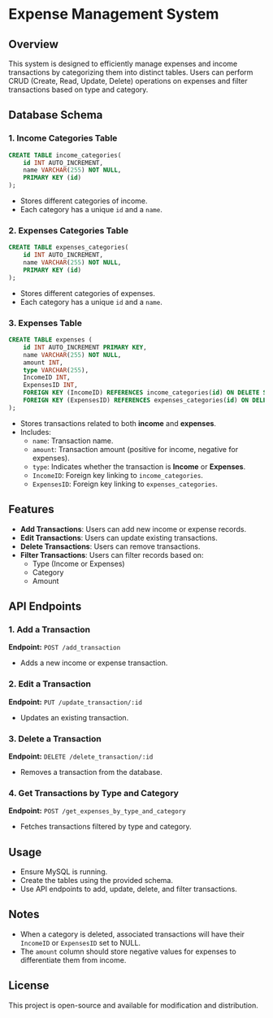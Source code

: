 # Expense Management System

## Overview

This system is designed to efficiently manage expenses and income transactions by categorizing them into distinct tables. Users can perform CRUD (Create, Read, Update, Delete) operations on expenses and filter transactions based on type and category.

## Database Schema

### 1. **Income Categories Table**

```sql
CREATE TABLE income_categories(
    id INT AUTO_INCREMENT,
    name VARCHAR(255) NOT NULL,
    PRIMARY KEY (id)
);
```

- Stores different categories of income.
- Each category has a unique `id` and a `name`.

### 2. **Expenses Categories Table**

```sql
CREATE TABLE expenses_categories(
    id INT AUTO_INCREMENT,
    name VARCHAR(255) NOT NULL,
    PRIMARY KEY (id)
);
```

- Stores different categories of expenses.
- Each category has a unique `id` and a `name`.

### 3. **Expenses Table**

```sql
CREATE TABLE expenses (
    id INT AUTO_INCREMENT PRIMARY KEY,
    name VARCHAR(255) NOT NULL,
    amount INT,
    type VARCHAR(255),
    IncomeID INT,
    ExpensesID INT,
    FOREIGN KEY (IncomeID) REFERENCES income_categories(id) ON DELETE SET NULL,
    FOREIGN KEY (ExpensesID) REFERENCES expenses_categories(id) ON DELETE SET NULL
);
```

- Stores transactions related to both **income** and **expenses**.
- Includes:
  - `name`: Transaction name.
  - `amount`: Transaction amount (positive for income, negative for expenses).
  - `type`: Indicates whether the transaction is **Income** or **Expenses**.
  - `IncomeID`: Foreign key linking to `income_categories`.
  - `ExpensesID`: Foreign key linking to `expenses_categories`.

## Features

- **Add Transactions**: Users can add new income or expense records.
- **Edit Transactions**: Users can update existing transactions.
- **Delete Transactions**: Users can remove transactions.
- **Filter Transactions**: Users can filter records based on:
  - Type (Income or Expenses)
  - Category
  - Amount

## API Endpoints

### 1. **Add a Transaction**

**Endpoint:** `POST /add_transaction`

- Adds a new income or expense transaction.

### 2. **Edit a Transaction**

**Endpoint:** `PUT /update_transaction/:id`

- Updates an existing transaction.

### 3. **Delete a Transaction**

**Endpoint:** `DELETE /delete_transaction/:id`

- Removes a transaction from the database.

### 4. **Get Transactions by Type and Category**

**Endpoint:** `POST /get_expenses_by_type_and_category`

- Fetches transactions filtered by type and category.

## Usage

- Ensure MySQL is running.
- Create the tables using the provided schema.
- Use API endpoints to add, update, delete, and filter transactions.

## Notes

- When a category is deleted, associated transactions will have their `IncomeID` or `ExpensesID` set to NULL.
- The `amount` column should store negative values for expenses to differentiate them from income.

## License

This project is open-source and available for modification and distribution.
